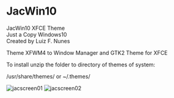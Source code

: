 # JacWin10
JacWin10 XFCE Theme<br/>
Just a Copy Windows10<br/>
Created by Luiz F. Nunes<br/>

Theme XFWM4 to Window Manager and GTK2 Theme for XFCE<br/>

To install unzip the folder to directory of themes of system:

/usr/share/themes/
or
~/.themes/

![jacscreen01](https://user-images.githubusercontent.com/9018264/27299372-957a30e8-5502-11e7-96e2-7a7e50171263.png)
![jacscreen02](https://user-images.githubusercontent.com/9018264/27299379-9793cbbe-5502-11e7-8409-92a92b612244.png)
